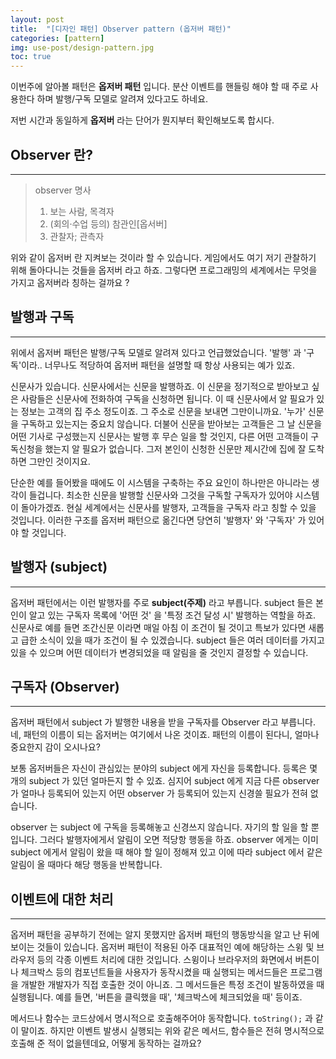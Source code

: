 ```yaml
---
layout: post
title:  "[디자인 패턴] Observer pattern (옵저버 패턴)"
categories: [pattern]
img: use-post/design-pattern.jpg
toc: true
---
```


이번주에 알아볼 패턴은 **옵저버 패턴** 입니다. 분산 이벤트를 핸들링 해야 할 때 주로 사용한다 하며 발행/구독 모델로 알려져 있다고도 하네요. 

저번 시간과 동일하게 **옵저버** 라는 단어가 뭔지부터 확인해보도록 합시다.

## Observer 란?

---
> observer
> 명사
> 1. 보는 사람, 목격자
> 2. (회의·수업 등의) 참관인[옵서버]
> 3. 관찰자; 관측자

위와 같이 옵저버 란 지켜보는 것이라 할 수 있습니다. 게임에서도 여기 저기 관찰하기 위해 돌아다니는 것들을 옵저버 라고 하죠. 그렇다면 프로그래밍의 세계에서는 무엇을 가지고 옵저버라 칭하는 걸까요 ?

## 발행과 구독

---
위에서 옵저버 패턴은 발행/구독 모델로 알려져 있다고 언급했었습니다. '발행' 과 '구독'이라.. 너무나도 적당하여 옵저버 패턴을 설명할 때 항상 사용되는 예가 있죠. 

신문사가 있습니다. 신문사에서는 신문을 발행하죠. 이 신문을 정기적으로 받아보고 싶은 사람들은 신문사에 전화하여 구독을 신청하면 됩니다. 이 때 신문사에서 알 필요가 있는 정보는 고객의 집 주소 정도이죠. 그 주소로 신문을 보내면 그만이니까요. '누가' 신문을 구독하고 있는지는 중요치 않습니다. 더불어 신문을 받아보는 고객들은 그 날 신문을 어떤 기사로 구성했는지 신문사는 발행 후 무슨 일을 할 것인지, 다른 어떤 고객들이 구독신청을 했는지 알 필요가 없습니다. 그저 본인이 신청한 신문만 제시간에 집에 잘 도착하면 그만인 것이지요. 

단순한 예를 들어봤을 때에도 이 시스템을 구축하는 주요 요인이 하나만은 아니라는 생각이 들겁니다. 최소한 신문을 발행할 신문사와 그것을 구독할 구독자가 있어야 시스템이 돌아가겠죠. 현실 세계에서는 신문사를 발행자, 고객들을 구독자 라고 칭할 수 있을 것입니다. 이러한 구조를 옵저버 패턴으로 옮긴다면 당연히 '발행자' 와 '구독자' 가 있어야 할 것입니다.

## 발행자 (subject)

---
옵저버 패턴에서는 이런 발행자를 주로 **subject(주제)** 라고 부릅니다. subject 들은 본인이 알고 있는 구독자 목록에 '어떤 것' 을 '특정 조건 달성 시' 발행하는 역할을 하죠. 신문사로 예를 들면 조간신문 이라면 매일 아침 이 조건이 될 것이고 특보가 있다면 새롭고 급한 소식이 있을 때가 조건이 될 수 있겠습니다. subject 들은 여러 데이터를 가지고 있을 수 있으며 어떤 데이터가 변경되었을 때 알림을 줄 것인지 결정할 수 있습니다.

## 구독자 (Observer)

---
옵저버 패턴에서 subject 가 발행한 내용을 받을 구독자를 Observer 라고 부릅니다. 네, 패턴의 이름이 되는 옵저버는 여기에서 나온 것이죠. 패턴의 이름이 된다니, 얼마나 중요한지 감이 오시나요? 

보통 옵저버들은 자신이 관심있는 분야의 subject 에게 자신을 등록합니다. 등록은 몇 개의 subject 가 있던 얼마든지 할 수 있죠. 심지어 subject 에게 지금 다른 observer 가 얼마나 등록되어 있는지 어떤 observer 가 등록되어 있는지 신경쓸 필요가 전혀 없습니다. 

observer 는 subject 에 구독을 등록해놓고 신경쓰지 않습니다. 자기의 할 일을 할 뿐입니다. 그러다 발행자에게서 알림이 오면 적당항 행동을 하죠. observer 에게는 이미 subject 에게서 알림이 왔을 때 해야 할 일이 정해져 있고 이에 따라 subject 에서 같은 알림이 올 때마다 해당 행동을 반복합니다. 

## 이벤트에 대한 처리

---
옵저버 패턴을 공부하기 전에는 알지 못했지만 옵저버 패턴의 행동방식을 알고 난 뒤에 보이는 것들이 있습니다. 옵저버 패턴이 적용된 아주 대표적인 예에 해당하는 스윙 및 브라우저 등의 각종 이벤트 처리에 대한 것입니다. 스윙이나 브라우저의 화면에서 버튼이나 체크박스 등의 컴포넌트들을 사용자가 동작시켰을 때 실행되는 메서드들은 프로그램을 개발한 개발자가 직접 호출한 것이 아니죠. 그 메서드들은 특정 조건이 발동하였을 때 실행됩니다. 예를 들면, '버튼을 클릭했을 때', '체크박스에 체크되었을 때' 등이죠. 

메서드나 함수는 코드상에서 명시적으로 호출해주어야 동작합니다. `toString();` 과 같이 말이죠. 하지만 이벤트 발생시 실행되는 위와 같은 메서드, 함수들은 전혀 명시적으로 호출해 준 적이 없을텐데요, 어떻게 동작하는 걸까요? 

